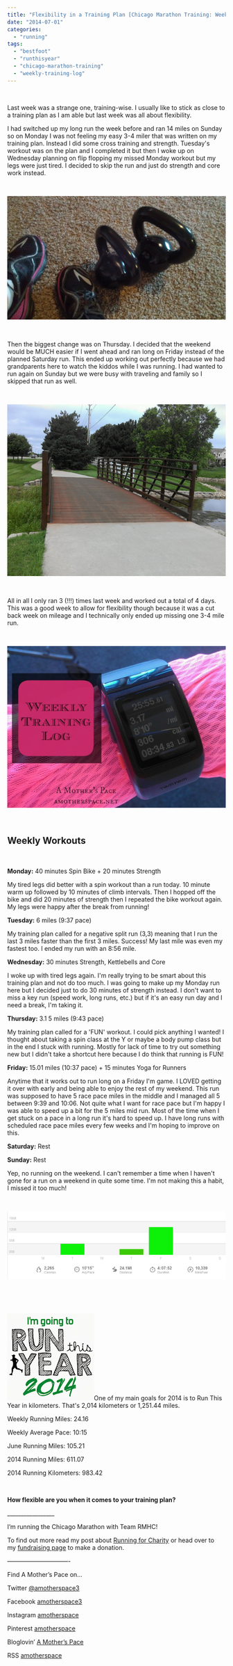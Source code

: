 ```yaml
---
title: "Flexibility in a Training Plan [Chicago Marathon Training: Week 3]"
date: "2014-07-01"
categories: 
  - "running"
tags: 
  - "bestfoot"
  - "runthisyear"
  - "chicago-marathon-training"
  - "weekly-training-log"
---
```


 

Last week was a strange one, training-wise. I usually like to stick as close to a training plan as I am able but last week was all about flexibility.

I had switched up my long run the week before and ran 14 miles on Sunday so on Monday I was not feeling my easy 3-4 miler that was written on my training plan. Instead I did some cross training and strength. Tuesday's workout was on the plan and I completed it but then I woke up on Wednesday planning on flip flopping my missed Monday workout but my legs were just tired. I decided to skip the run and just do strength and core work instead.

 

![Flexibility in a Training Plan | amotherspace.net](images/IMAG6504-1024x577.jpg)

 

Then the biggest change was on Thursday. I decided that the weekend would be MUCH easier if I went ahead and ran long on Friday instead of the planned Saturday run. This ended up working out perfectly because we had grandparents here to watch the kiddos while I was running. I had wanted to run again on Sunday but we were busy with traveling and family so I skipped that run as well.

 

[![Flexibility in a Training Plan | amotherspace.net](images/IMAG6530-1-1024x804.jpg)](http://amotherspace.net/wp-content/uploads/2014/06/IMAG6530-1.jpg)

 

All in all I only ran 3 (!!!) times last week and worked out a total of 4 days. This was a good week to allow for flexibility though because it was a cut back week on mileage and I technically only ended up missing one 3-4 mile run.

 

[![weeklytraininglog](images/weeklytraininglog.jpg)](http://amotherspace.net/wp-content/uploads/2014/03/weeklytraininglog.jpg)

 

## **Weekly Workouts**

 

**Monday:** 40 minutes Spin Bike + 20 minutes Strength

My tired legs did better with a spin workout than a run today. 10 minute warm up followed by 10 minutes of climb intervals. Then I hopped off the bike and did 20 minutes of strength then I repeated the bike workout again. My legs were happy after the break from running!

**Tuesday:** 6 miles (9:37 pace)

My training plan called for a negative split run (3,3) meaning that I run the last 3 miles faster than the first 3 miles. Success! My last mile was even my fastest too. I ended my run with an 8:56 mile.

**Wednesday:** 30 minutes Strength, Kettlebells and Core

I woke up with tired legs again. I'm really trying to be smart about this training plan and not do too much. I was going to make up my Monday run here but I decided just to do 30 minutes of strength instead. I don't want to miss a key run (speed work, long runs, etc.) but if it's an easy run day and I need a break, I'm taking it.

**Thursday:** 3.1 5 miles (9:43 pace)

My training plan called for a 'FUN' workout. I could pick anything I wanted! I thought about taking a spin class at the Y or maybe a body pump class but in the end I stuck with running. Mostly for lack of time to try out something new but I didn't take a shortcut here because I do think that running is FUN!

**Friday:** 15.01 miles (10:37 pace) + 15 minutes Yoga for Runners

Anytime that it works out to run long on a Friday I'm game. I LOVED getting it over with early and being able to enjoy the rest of my weekend. This run was supposed to have 5 race pace miles in the middle and I managed all 5 between 9:39 and 10:06. Not quite what I want for race pace but I'm happy I was able to speed up a bit for the 5 miles mid run. Most of the time when I get stuck on a pace in a long run it's hard to speed up. I have long runs with scheduled race pace miles every few weeks and I'm hoping to improve on this.

**Saturday:** Rest

**Sunday:** Rest

Yep, no running on the weekend. I can't remember a time when I haven't gone for a run on a weekend in quite some time. I'm not making this a habit, I missed it too much!

 

![Flexibility in a Training Plan | amotherspace.net](images/NikeJune29.png)

 

 

[![Run This Year | A Mother's Pace](images/2014-Badge2_zps954d25232.jpg "Run This Year | A Mother's Pace")](http://runninghutch.com/runthisyear/)One of my main goals for 2014 is to Run This Year in kilometers. That's 2,014 kilometers or 1,251.44 miles.

Weekly Running Miles: 24.16

Weekly Average Pace: 10:15

June Running Miles: 105.21

2014 Running Miles: 611.07

2014 Running Kilometers: 983.42

 

**How flexible are you when it comes to your training plan?** 

\_\_\_\_\_\_\_\_\_\_\_\_\_\_\_\_\_

I’m running the Chicago Marathon with Team RMHC!

To find out more read my post about [Running for Charity](http://amotherspace.net/2014/06/the-chicago-marathon-running-for-charity/) or head over to my [fundraising page](http://www.kintera.org/faf/donorReg/donorPledge.asp?ievent=1097960&supId=399266070) to make a donation.

——————————-

Find A Mother’s Pace on…

Twitter [@amotherspace3](https://twitter.com/amotherspace3)

Facebook [amotherspace3](http://facebook.com/amotherspace3)

Instagram [amotherspace](http://instagram.com/amotherspace)

Pinterest [amotherspace](http://pinterest.com/amotherspace/)

Bloglovin’ [A Mother’s Pace](http://www.bloglovin.com/en/blog/6680087)

RSS [amotherspace](http://feeds.feedburner.com/amotherspace)
